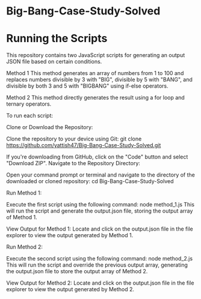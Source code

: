 # Big-Bang-Case-Study-Solved


# Running the Scripts

This repository contains two JavaScript scripts for generating an output JSON file based on certain conditions.

Method 1
This method generates an array of numbers from 1 to 100 and replaces numbers divisible by 3 with "BIG", divisible by 5 with "BANG", and divisible by both 3 and 5 with "BIGBANG" using if-else operators.

Method 2
This method directly generates the result using a for loop and ternary operators.

To run each script:

Clone or Download the Repository:

Clone the repository to your device using Git:
git clone https://github.com/yattish47/Big-Bang-Case-Study-Solved.git


If you're downloading from GitHub, click on the "Code" button and select "Download ZIP".
Navigate to the Repository Directory:

Open your command prompt or terminal and navigate to the directory of the downloaded or cloned repository:
cd Big-Bang-Case-Study-Solved

Run Method 1:

Execute the first script using the following command:
node method_1.js
This will run the script and generate the output.json file, storing the output array of Method 1.

View Output for Method 1:
Locate and click on the output.json file in the file explorer to view the output generated by Method 1.

Run Method 2:

Execute the second script using the following command:
node method_2.js
This will run the script and override the previous output array, generating the output.json file to store the output array of Method 2.

View Output for Method 2:
Locate and click on the output.json file in the file explorer to view the output generated by Method 2.
